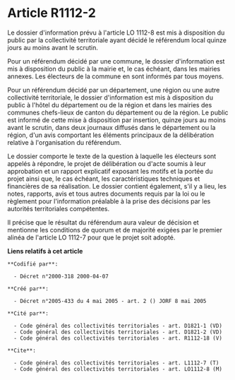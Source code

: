 # Article R1112-2

Le dossier d'information prévu à l'article LO 1112-8 est mis à disposition du public par la collectivité territoriale ayant
décidé le référendum local quinze jours au moins avant le scrutin.

Pour un référendum décidé par une commune, le dossier d'information est mis à disposition du public à la mairie et, le cas
échéant, dans les mairies annexes. Les électeurs de la commune en sont informés par tous moyens.

Pour un référendum décidé par un département, une région ou une autre collectivité territoriale, le dossier d'information est
mis à disposition du public à l'hôtel du département ou de la région et dans les mairies des communes chefs-lieux de canton
du département ou de la région. Le public est informé de cette mise à disposition par insertion, quinze jours au moins avant
le scrutin, dans deux journaux diffusés dans le département ou la région, d'un avis comportant les éléments principaux de la
délibération relative à l'organisation du référendum.

Le dossier comporte le texte de la question à laquelle les électeurs sont appelés à répondre, le projet de délibération ou
d'acte soumis à leur approbation et un rapport explicatif exposant les motifs et la portée du projet ainsi que, le cas
échéant, les caractéristiques techniques et financières de sa réalisation. Le dossier contient également, s'il y a lieu, les
notes, rapports, avis et tous autres documents requis par la loi ou le règlement pour l'information préalable à la prise des
décisions par les autorités territoriales compétentes.

Il précise que le résultat du référendum aura valeur de décision et mentionne les conditions de quorum et de majorité exigées
par le premier alinéa de l'article LO 1112-7 pour que le projet soit adopté.

**Liens relatifs à cet article**

	**Codifié par**:

	  - Décret n°2000-318 2000-04-07

	**Créé par**:

	  - Décret n°2005-433 du 4 mai 2005 - art. 2 () JORF 8 mai 2005

	**Cité par**:

	  - Code général des collectivités territoriales - art. D1821-1 (VD)
	  - Code général des collectivités territoriales - art. D1821-2 (VD)
	  - Code général des collectivités territoriales - art. R1112-18 (V)

	**Cite**:

	  - Code général des collectivités territoriales - art. L1112-7 (T)
	  - Code général des collectivités territoriales - art. LO1112-8 (M)
